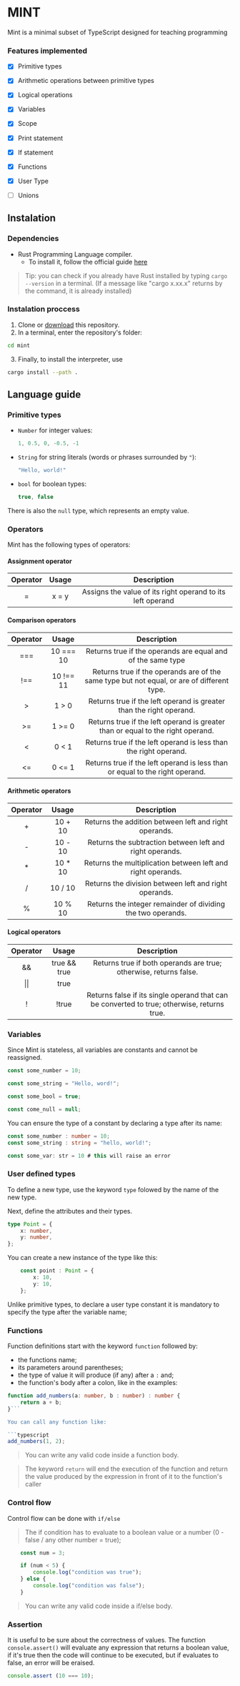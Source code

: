 # MINT

Mint is a minimal subset of TypeScript designed for teaching programming

### Features implemented

- [x] Primitive types
- [x] Arithmetic operations between primitive types
- [x] Logical operations
- [x] Variables
- [x] Scope
- [x] Print statement
- [x] If statement
- [x] Functions
- [x] User Type
- [ ] Unions


## Instalation

### Dependencies

- Rust Programming Language compiler.
  - To install it, follow the official guide [here](https://www.rust-lang.org/tools/install)

> Tip: you can check if you already have Rust installed by typing `cargo --version` in a terminal.
> (If a message like "cargo x.xx.x" returns by the command, it is already installed)

### Instalation proccess

1. Clone or [download](https://github.com/deelefrati/mint.git) this repository.
2. In a terminal, enter the repository's folder:

```bash
cd mint
```

3. Finally, to install the interpreter, use

```bash
cargo install --path .
```

## Language guide

### Primitive types

- `Number` for integer values:

  ```typescript
  1, 0.5, 0, -0.5, -1
  ```

- `String` for string literals (words or phrases surrounded by `"`):

  ```typescript
  "Hello, world!"
  ```

- `bool` for boolean types:

  ```typescript
  true, false
  ```
There is also the `null` type, which represents an empty value.

### Operators
Mint has the following types of operators:

#### Assignment operator
| Operator  | Usage | Description |
| :-----: | :-----: | :----------: |
| = | x = y |  Assigns the value of its right operand to its left operand|

#### Comparison operators
| Operator  | Usage | Description |
|:-----: | :-----: | :----------: |
|=== | 10 === 10 | Returns true if the operands are equal and of the same type |
|!== | 10 !== 11 | Returns true if the operands are of the same type but not equal, or are of different type. |
|>   | 1 > 0     | Returns true if the left operand is greater than the right operand.|
|>=  | 1 >= 0    | Returns true if the left operand is greater than or equal to the right operand. 	 |
|<   | 0 < 1     | Returns true if the left operand is less than the right operand.  |
|<=  | 0 <= 1    | Returns true if the left operand is less than or equal to the right operand. |

#### Arithmetic operators
| Operator  | Usage | Description |
|:-----: | :-----: | :----------: |
|+ | 10 + 10 | Returns the addition between left and right operands.|
|- | 10 - 10 | Returns the subtraction between left and right operands.|
|* | 10 * 10 | Returns the multiplication between left and right operands.|
|/ | 10 / 10 | Returns the division between left and right operands.|
|% | 10 % 10 | Returns the integer remainder of dividing the two operands.  |

#### Logical operators
| Operator  | Usage | Description |
|:-----: | :-----: | :----------: |
|&& | true && true    | Returns true if both operands are true; otherwise, returns false. |
|\|\| | true || false | Returns true if either operand is true; if both are false, returns false. |
|!  | !true           | Returns false if its single operand that can be converted to true; otherwise, returns true. |

### Variables

Since Mint is stateless, all variables are constants and cannot be reassigned. 

```typescript
const some_number = 10;

const some_string = "Hello, word!";

const some_bool = true; 

const come_null = null;
```

You can ensure the type of a constant by declaring a type after its name:

```typescript
const some_number : number = 10;
const some_string : string = "hello, world!";

const some_var: str = 10 # this will raise an error
```

### User defined types

To define a new type, use the keyword `type` folowed by the name of the new type.

Next, define the attributes and their types.

```typescript
type Point = {
    x: number,
    y: number,
};
```

You can create a new instance of the type like this: 


```typescript
    const point : Point = {
        x: 10,
        y: 10,
    };
```

Unlike primitive types, to declare a user type constant it is mandatory to specify the type after the variable name;

### Functions

Function definitions start with the keyword `function` followed by:

- the functions name;
- its parameters around parentheses;
- the type of value it will produce (if any) after a `:` and;
- the function's body after a colon, like in the examples:

```typescript
function add_numbers(a: number, b : number) : number {
    return a + b;
}```

You can call any function like:

```typescript
add_numbers(1, 2);
```

> You can write any valid code inside a function body.

> The keyword `return` will end the execution of the function and return the value produced by the expression in front of it to the function's caller

### Control flow

Control flow can be done with `if/else`

> The if condition has to evaluate to a boolean value or a number (0 - false / any other number = true);

```typescript
    const num = 3;

    if (num < 5) {
        console.log("condition was true");
    } else {
        console.log("condition was false");
    }
```

> You can write any valid code inside a if/else body.

### Assertion

It is useful to be sure about the correctness of values. The function `console.assert()` will evaluate any expression that returns a boolean value, if it's true then the code will continue to be executed, but if evaluates to false, an error will be eraised.

```typescript
console.assert (10 === 10);
```
